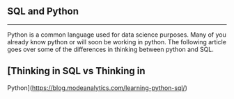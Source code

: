 ## SQL and Python

*****

Python is a common language used for data science purposes. Many of you already
know python or will soon be working in python. The following article goes over
some of the differences in thinking between python and SQL.

## [Thinking in SQL vs Thinking in
Python](https://blog.modeanalytics.com/learning-python-sql/)


